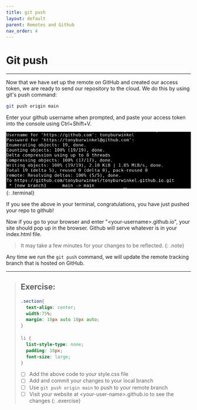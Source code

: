 ```yaml
---
title: git push
layout: default
parent: Remotes and Github
nav_order: 4
---
```


# Git push

---

Now that we have set up the remote on GitHub and created our access token, we are ready to send our repository to the cloud. We do this by using git's push command:

```bash
git push origin main
```

Enter your github username when prompted, and paste your access token into the console using Ctrl+Shift+V.

![pushed](../images/push/pushed.png)
{: .terminal}

If you see the above in your terminal, congratulations, you have just pushed your repo to github!

Now if you go to your browser and enter "\<your-username\>.github.io", your site should pop up in the browser. Github will serve whatever is in your index.html file. 

> It may take a few minutes for your changes to be reflected.
{: .note}

Any time we run the ```git push``` command, we will update the remote tracking branch that is hosted on GitHub.

---
> ## Exercise:
> 
> ```css
> .section{
> 	text-align: center;
> 	width:75%;
> 	margin: 10px auto 10px auto;
> }
> 
> li {
> 	list-style-type: none;
> 	padding: 10px;
> 	font-size: large;
> }
> ```
> 
> - [ ] Add the above code to your style.css file
> - [ ] Add and commit your changes to your local branch
> - [ ] Use ```git push origin main``` to push to your remote branch
> - [ ] Visit your website at \<your-user-name\>.github.io to see the changes
{: .exercise}